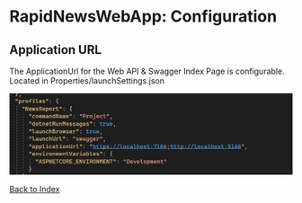 # RapidNewsWebApp: Configuration


## Application URL


The ApplicationUrl for the Web API & Swagger Index Page is configurable. 
Located in Properties/launchSettings.json

![ApplicationUrl](images/applicationUrl.jpg)


[Back to Index](index.md)


